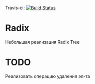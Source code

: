 Travis-ci: [![Build Status](https://travis-ci.org/HankHenshaw/Radix.svg?branch=master)](https://travis-ci.org/HankHenshaw/Radix)

# Radix

Небольшая реализация Radix Tree

# TODO

Реализовать операцию удаления эл-та